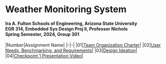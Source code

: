 # Weather Monitoring System
**Ira A. Fulton Schools of Engineering, Arizona State University<br>**
**EGR 314, Embedded Sys Design Proj II, Professor Nichols**<br>
**Spring Semester, 2024, Group 301**<br>
<br>
|Number|Assignment Name|
|-|-|
|01|[Team Organization Charter](Assignments/01-Team-Organization-Charter.md)|
|02|[User Needs, Benchmarking, and Requirements](Assignments/02-User-Needs-Benchmarking-and-Requirements.md)|
|03|[Design Ideation](Assignments/03-Design-Ideation.md)|
|04|[Checkpoint 1 Presentation Video](https://www.youtube.com/watch?v=FmREQxum06A&ab_channel=CopybookNANO)|
